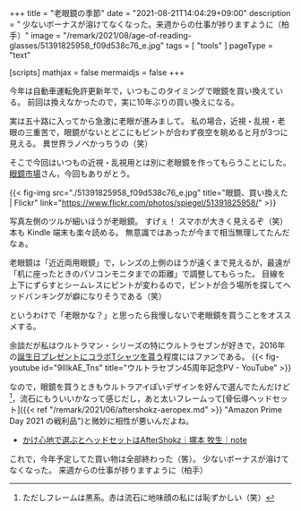 +++
title = "老眼鏡の季節"
date =  "2021-08-21T14:04:29+09:00"
description = " 少ないボーナスが溶けてなくなった。来週からの仕事が捗りますように（柏手）"
image = "/remark/2021/08/age-of-reading-glasses/51391825958_f09d538c76_e.jpg"
tags = [ "tools" ]
pageType = "text"

[scripts]
  mathjax = false
  mermaidjs = false
+++

今年は自動車運転免許更新年で，いつもこのタイミングで眼鏡を買い換えている。
前回は換えなかったので，実に10年ぶりの買い換えになる。

実は五十路に入ってから急激に老眼が進みまして。
私の場合，近視・乱視・老眼の三重苦で，眼鏡がないとどこにもピントが合わず夜空を眺めると月が3つに見える。
異世界ラノベかっちうの（笑）

そこで今回はいつもの近視・乱視用とは別に老眼鏡を作ってもらうことにした。
[眼鏡市場](https://www.meganeichiba.jp/)さん，今回もありがとう。

{{< fig-img src="./51391825958_f09d538c76_e.jpg" title="眼鏡、買い換えた | Flickr" link="https://www.flickr.com/photos/spiegel/51391825958/" >}}

写真左側のツルが細いほうが老眼鏡。
すげぇ！ スマホが大きく見えるぞ（笑） 本も Kindle 端末も楽々読める。
無意識ではあったが今まで相当無理してたんだなぁ。

老眼鏡は「近近両用眼鏡」で，レンズの上側のほうが遠くまで見えるが，最遠が「机に座ったときのパソコンモニタまでの距離」で調整してもらった。
目線を上下にずらすとシームレスにピントが変わるので，ピントが合う場所を探してヘッドバンキングが癖になりそうである（笑）

というわけで「老眼かな？」と思ったら我慢しないで老眼鏡を買うことをオススメする。

余談だが私はウルトラマン・シリーズの特にウルトラセブンが好きで，2016年の[誕生日プレゼントにコラボTシャツを貰う](https://photo.baldanders.info/flickr/25290968249/ "わーい。誕生日プレゼントにセブンのコラボTシャツもらっちゃった。ありがとう！")程度にはファンである。
{{< fig-youtube id="9lIlkAE_Tns" title="ウルトラセブン45周年記念PV - YouTube" >}}

なので，眼鏡を買うときもウルトラアイぽいデザインを好んで選んでたんだけど[^ue1]，流石にもういいかなって感じだし，あと太いフレームって[骨伝導ヘッドセット]({{< ref "/remark/2021/06/aftershokz-aeropex.md" >}} "Amazon Prime Day 2021 の戦利品")と微妙に相性が悪いんだよね。

[^ue1]: ただしフレームは黒系。赤は流石に地味顔の私には恥ずかしい（笑）

- [かけ心地で選ぶとヘッドセットはAfterShokz｜塚本 牧生｜note](https://note.com/tsukamoto/n/nf25e3dc9f995)

これで，今年予定してた買い物は全部終わった（筈）。
少ないボーナスが溶けてなくなった。
来週からの仕事が捗りますように（柏手）
